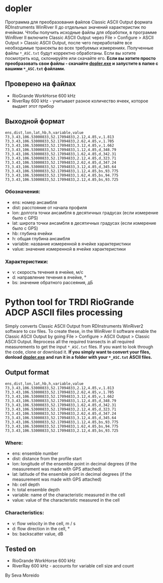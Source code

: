 # dopler
Программа для преобразования файлов Classic ASCII Output формата RDInstruments WinRiver II до отдельных значений характеристик по ячейкам. Чтобы получить исходные файлы для обработки, в программе WinRiver II включите Classic ASCII Output через File > Configure > ASCII Output > Classic ASCII Output, после чего переработайте все необходимые трансекты во всех требуемых измерениях. Полученные файлы `*_ASC.txt` будут корректно обработаны. 
Если вы хотите посмотреть код, склонируйте или скачайте его. **Если вы хотите просто преобразовать свои файлы - скачайте [dopler.exe](https://bit.ly/dopler_v01) и запустите в папке с вашими `*_ASC.txt` файлами.**

## Проверено на файлах
- RioGrande WorkHorse 600 kHz
- RiverRay 600 kHz - учитывает разное количество ячеек, которое выдает этот прибор

## Выходной формат
```
ens,dist,lon,lat,hb,h,variable,value
73,3.43,106.53000833,52.17094833,2.12,4.85,v,1.813
73,3.43,106.53000833,52.17094833,2.62,4.85,v,1.705
73,3.43,106.53000833,52.17094833,3.12,4.85,v,1.662
73,3.43,106.53000833,52.17094833,1.12,4.85,d,348.79
73,3.43,106.53000833,52.17094833,1.62,4.85,d,342.31
73,3.43,106.53000833,52.17094833,2.12,4.85,d,323.71
73,3.43,106.53000833,52.17094833,2.62,4.85,d,347.24
73,3.43,106.53000833,52.17094833,3.12,4.85,d,345.64
73,3.43,106.53000833,52.17094833,1.12,4.85,bs,93.775
73,3.43,106.53000833,52.17094833,1.62,4.85,bs,94.775
73,3.43,106.53000833,52.17094833,2.12,4.85,bs,93.725
```
### Обозначения:
- ens: номер ансамбля
- dist: расстояние от начала профиля
- lon: долгота точки ансамбля в десятичных градусах (если измерение было с GPS)
- lat: широта точки ансамбля в десятичных градусах (если измерение было с GPS)
- hb: глубина ячейки
- h: общая глубина ансамбля
- variable: название измеренной в ячейке характеристики
- value: значение измеренной в ячейке характеристики

### Характеристики:
- v: скорость течения в ячейке, м/с
- d: направление течения в ячейке, °
- bs: значение обратного рассеяния, дБ

# Python tool for TRDI RioGrande ADCP ASCII files processing
Simply converts Classic ASCII Output from RDInstruments WinRiver2 software to csv files. To create these, in the WinRiver II software enable the Classic ASCII Output by going File > Configure > ASCII Output > Classic ASCII Output. Reprocess all the required transects in all required measurements to get the input `*_ASC.txt` files. If you want to look through the code, clone or download it. **If you simply want to convert your files, donload [dopler.exe](https://bit.ly/dopler_v01) and run it in a folder with your `*_ASC.txt` ASCII files.**

## Output format
```
ens,dist,lon,lat,hb,h,variable,value
73,3.43,106.53000833,52.17094833,2.12,4.85,v,1.813
73,3.43,106.53000833,52.17094833,2.62,4.85,v,1.705
73,3.43,106.53000833,52.17094833,3.12,4.85,v,1.662
73,3.43,106.53000833,52.17094833,1.12,4.85,d,348.79
73,3.43,106.53000833,52.17094833,1.62,4.85,d,342.31
73,3.43,106.53000833,52.17094833,2.12,4.85,d,323.71
73,3.43,106.53000833,52.17094833,2.62,4.85,d,347.24
73,3.43,106.53000833,52.17094833,3.12,4.85,d,345.64
73,3.43,106.53000833,52.17094833,1.12,4.85,bs,93.775
73,3.43,106.53000833,52.17094833,1.62,4.85,bs,94.775
73,3.43,106.53000833,52.17094833,2.12,4.85,bs,93.725
```
### Where: 
- ens: ensemble number
- dist: distance from the profile start
- lon: longitude of the ensemble point in decimal degrees (if the measurement was made with GPS attached)
- lat: latitude of the ensemble point in decimal degrees (if the measurement was made with GPS attached)
- hb: cell depth
- h: total ensemble depth
- variable: name of the characteristic measured in the cell
- value: value of the characteristic measured in the cell

### Characteristics:
- v: flow velocity in the cell, m / s
- d: flow direction in the cell, °
- bs: backscatter value, dB

## Tested on
- RioGrande WorkHorse 600 kHz
- RiverRay 600 kHz - accounts for variable cell size and count

By Seva Moreido 
